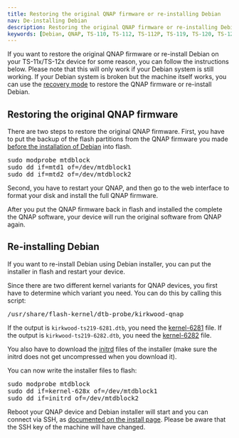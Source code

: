 ```yaml
---
title: Restoring the original QNAP firmware or re-installing Debian
nav: De-installing Debian
description: Restoring the original QNAP firmware or re-installing Debian on QNAP TS-11x/TS-12x
keywords: [Debian, QNAP, TS-110, TS-112, TS-112P, TS-119, TS-120, TS-121, original firmware]
---
```


If you want to restore the original QNAP firmware or re-install Debian on your TS-11x/TS-12x device for
some reason, you can follow the instructions below.  Please note that this
will only work if your Debian system is still working.  If your Debian
system is broken but the machine itself works, you can use the <a href =
"../recovery/">recovery mode</a> to restore the QNAP firmware or
re-install Debian.

<h2>Restoring the original QNAP firmware</h2>

There are two steps to restore the original QNAP firmware.  First, you have
to put the backup of the flash partitions from the QNAP firmware you made
<a href = "../install/">before the installation of Debian</a> into flash.

<div class="code">
<pre>
sudo modprobe mtdblock
sudo dd if=mtd1 of=/dev/mtdblock1
sudo dd if=mtd2 of=/dev/mtdblock2
</pre>
</div>

Second, you have to restart your QNAP, and then go to the web interface to
format your disk and install the full QNAP firmware.

After you put the QNAP firmware back in flash and installed the complete
the QNAP software, your device will run the original software from QNAP
again.

<h2 id="reinstall">Re-installing Debian</h2>

If you want to re-install Debian using Debian installer, you can put the
installer in flash and restart your device.

Since there are two different kernel variants for QNAP devices, you first
have to determine which variant you need.  You can do this by calling this
script:

<div class="code">
<pre>
/usr/share/flash-kernel/dtb-probe/kirkwood-qnap
</pre>
</div>

If the output is `kirkwood-ts219-6281.dtb`, you need the <a
href="http://ftp.debian.org/debian/dists/buster/main/installer-armel/current/images/kirkwood/network-console/qnap/ts-11x/kernel-6281">kernel-6281</a>
file.  If the output is `kirkwood-ts219-6282.dtb`, you need the <a
href="http://ftp.debian.org/debian/dists/buster/main/installer-armel/current/images/kirkwood/network-console/qnap/ts-11x/kernel-6282">kernel-6282</a>
file.

You also have to download the <a
href="http://ftp.debian.org/debian/dists/buster/main/installer-armel/current/images/kirkwood/network-console/qnap/ts-11x/initrd">initrd</a>
files of the installer (make sure the initrd does not get uncompressed when
you download it).

You can now write the installer files to flash:

<div class="code">
<pre>
sudo modprobe mtdblock
sudo dd if=kernel-628<span class="input">x</span> of=/dev/mtdblock1
sudo dd if=initrd of=/dev/mtdblock2
</pre>
</div>

Reboot your QNAP device and Debian installer will start and you can connect
via SSH, as <a href="../install/#install">documented on the install
page</a>.  Please be aware that the SSH key of the machine will have
changed.

